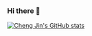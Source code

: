 ### Hi there 👋

<!--
**ChengJin-git/ChengJin-git** is a ✨ _special_ ✨ repository because its `README.md` (this file) appears on your GitHub profile.

Here are some ideas to get you started:

- 🔭 I’m currently working on ...
- 🌱 I’m currently learning ...
- 👯 I’m looking to collaborate on ...
- 🤔 I’m looking for help with ...
- 💬 Ask me about ...
- 📫 How to reach me: ...
- 😄 Pronouns: ...
- ⚡ Fun fact: ...
-->

[![Cheng Jin's GitHub stats](https://github-readme-stats.vercel.app/api?username=ChengJin-git)](https://github.com/anuraghazra/github-readme-stats)
